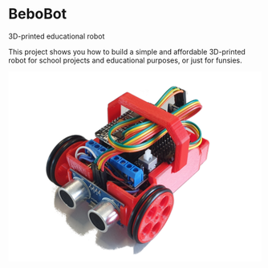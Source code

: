 # BeboBot
3D-printed educational robot

This project shows you how to build a simple and affordable 3D-printed robot for school projects and educational purposes, or just for funsies.

![BeboBot](https://github.com/JohannesFloth/BeboBot/blob/main/images/00_BeboBot2.jpg)
